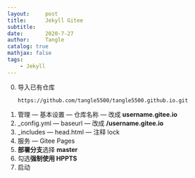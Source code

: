 ```yaml
---
layout:     post
title:      Jekyll Gitee
subtitle:
date:       2020-7-27
author:     Tangle
catalog: true
mathjax: false
tags:
    - Jekyll
---
```


0. 导入已有仓库
    ```
    https://github.com/tangle5500/tangle5500.github.io.git
    ```
0. 管理 — 基本设置 — 仓库名称 — 改成 **username.gitee.io**
0. _config.yml — baseurl — 改成 **/username.gitee.io**
0. _includes — head.html — 注释 lock
0. 服务 — Gitee Pages
0. **部署分支**选择 **master**
0. 勾选**强制使用 HPPTS**
0. 启动

